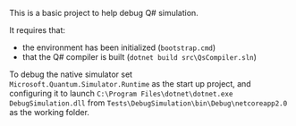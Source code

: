 ﻿
This is a basic project to help debug Q# simulation.

It requires that:
* the environment has been initialized (`bootstrap.cmd`)
* that the Q# compiler is built (`dotnet build src\QsCompiler.sln`)


To debug the native simulator set  
`Microsoft.Quantum.Simulator.Runtime` as the start up project, and
configuring it to launch `C:\Program Files\dotnet\dotnet.exe DebugSimulation.dll`
from `Tests\DebugSimulation\bin\Debug\netcoreapp2.0` as the working folder.

